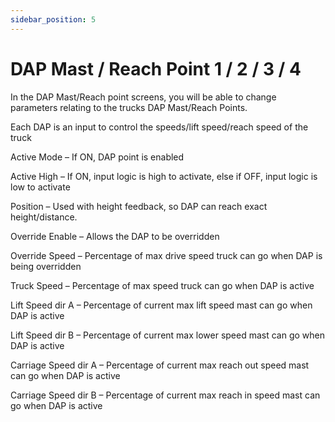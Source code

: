 ```yaml
---
sidebar_position: 5
---
```


# DAP Mast / Reach Point 1 / 2 / 3 / 4

In the DAP Mast/Reach point screens, you will be able to change parameters relating to the trucks DAP Mast/Reach Points.

Each DAP is an input to control the speeds/lift speed/reach speed of the truck

Active Mode – If ON, DAP point is enabled

Active High – If ON, input logic is high to activate, else if OFF, input logic is low to activate

Position – Used with height feedback, so DAP can reach exact height/distance.

Override Enable – Allows the DAP to be overridden

Override Speed – Percentage of max drive speed truck can go when DAP is being overridden 

Truck Speed – Percentage of max speed truck can go when DAP is active

Lift Speed dir A – Percentage of current max lift speed mast can go when DAP is active

Lift Speed dir B – Percentage of current max lower speed mast can go when DAP is active

Carriage Speed dir A – Percentage of current max reach out speed mast can go when DAP is active

Carriage Speed dir B – Percentage of current max reach in speed mast can go when DAP is active



